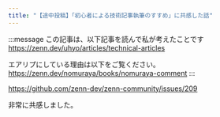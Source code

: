 ```yaml
---
title: "【途中投稿】「初心者による技術記事執筆のすすめ」に共感した話"
---
```

:::message
この記事は、以下記事を読んで私が考えたことです
https://zenn.dev/uhyo/articles/technical-articles

エアリプにしている理由は以下をご覧ください。
https://zenn.dev/nomuraya/books/nomuraya-comment
:::

https://github.com/zenn-dev/zenn-community/issues/209

非常に共感しました。


